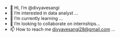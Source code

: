- 👋 Hi, I’m @divyavesangi
- 👀 I’m interested in data analyst ...
- 🌱 I’m currently learning ...
- 💞️ I’m looking to collaborate on internships...
- 📫 How to reach me divyavesangi28@gmail.com  ...

<!---
divyavesangi/divyavesangi is a ✨ special ✨ repository because its `README.md` (this file) appears on your GitHub profile.
You can click the Preview link to take a look at your changes.
--->
